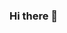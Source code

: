 ### Hi there 👋

<!--
- 🌱 I’m currently learning Vanilla Javascript at [FreeCodeCamp](https://freecodecamp.org/tahseen) & [CodePen](https://codepen.io/TahseenAlaa).

![Anurag's github stats](https://github-readme-stats.vercel.app/api?username=TahseenAlaa&show_icons=true&theme=react) 

[![Top Langs](https://github-readme-stats.vercel.app/api/top-langs/?username=TahseenAlaa&layout=compact)](https://github.com/TahseenAlaa/github-readme-stats)

-->


<!--
**TahseenAlaa/TahseenAlaa** is a ✨ _special_ ✨ repository because its `README.md` (this file) appears on your GitHub profile.

Here are some ideas to get you started:

- 🔭 I’m currently working on ...
- 🌱 I’m currently learning ...
- 👯 I’m looking to collaborate on ...
- 🤔 I’m looking for help with ...
- 💬 Ask me about ...
- 📫 How to reach me: ...
- 😄 Pronouns: ...
- ⚡ Fun fact: ...
-->
